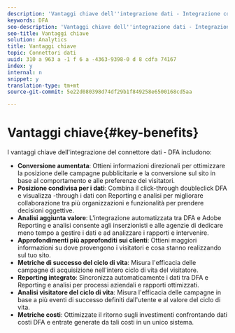 ```yaml
---
description: 'Vantaggi chiave dell''integrazione dati - Integrazione con DFA '
keywords: DFA
seo-description: 'Vantaggi chiave dell''integrazione dati - Integrazione con DFA '
seo-title: Vantaggi chiave
solution: Analytics
title: Vantaggi chiave
topic: Connettori dati
uuid: 310 a 963 a -1 f 6 a -4363-9398-0 d 8 cdfa 74167
index: y
internal: n
snippet: y
translation-type: tm+mt
source-git-commit: 5e22d080398d74df29b1f849258e6500168cd5aa

---
```



# Vantaggi chiave{#key-benefits}

I vantaggi chiave dell'integrazione del connettore dati - DFA includono:

* **Conversione aumentata**: Ottieni informazioni direzionali per ottimizzare la posizione delle campagne pubblicitarie e la conversione sul sito in base al comportamento e alle preferenze dei visitatori.
* **Posizione condivisa per i dati**: Combina il click-through doubleclick DFA e visualizza -through i dati con Reporting e analisi per migliorare collaborazione tra più organizzazioni e funzionalità per prendere decisioni oggettive.
* **Analisi aggiunta valore**: L'integrazione automatizzata tra DFA e Adobe Reporting e analisi consente agli inserzionisti e alle agenzie di dedicare meno tempo a gestire i dati e ad analizzare i rapporti e intervenire.
* **Approfondimenti più approfonditi sui clienti**: Ottieni maggiori informazioni su dove provengono i visitatori e cosa stanno realizzando sul tuo sito.
* **Metriche di successo del ciclo di vita**: Misura l'efficacia delle campagne di acquisizione nell'intero ciclo di vita del visitatore.
* **Reporting integrato**: Sincronizza automaticamente i dati tra DFA e Reporting e analisi per processi aziendali e rapporti ottimizzati.
* **Analisi visitatore del ciclo di vita**: Misura l'efficacia delle campagne in base a più eventi di successo definiti dall'utente e al valore del ciclo di vita.
* **Metriche costi**: Ottimizzate il ritorno sugli investimenti confrontando dati costi DFA e entrate generate da tali costi in un unico sistema.

